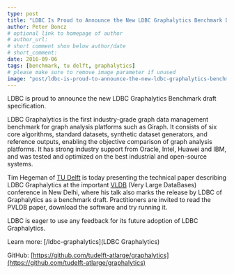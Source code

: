 ```yaml
---
type: post
title: "LDBC Is Proud to Announce the New LDBC Graphalytics Benchmark Draft Specification"
author: Peter Boncz
# optional link to homepage of author
# author_url: 
# short comment shon below author/date
# short_comment:
date: 2016-09-06
tags: [benchmark, tu delft, graphalytics]
# please make sure to remove image parameter if unused
image: "post/ldbc-is-proud-to-announce-the-new-ldbc-graphalytics-benchmark-draft-specification/image2.JPG" 
---
```


LDBC is proud to announce the new LDBC Graphalytics Benchmark draft
specification.

LDBC Graphalytics is the first industry-grade graph data management
benchmark for graph analysis platforms such as Giraph. It consists of
six core algorithms, standard datasets, synthetic dataset generators,
and reference outputs, enabling the objective comparison of graph
analysis platforms.  It has strong industry support from Oracle, Intel,
Huawei and IBM, and was tested and optimized on the best industrial and
open-source systems.

Tim Hegeman of [TU Delft](https://www.tudelft.nl) is today presenting the
technical paper describing LDBC Graphalytics at the important
[VLDB](https://www.vldb.org/conference.html) (Very Large DataBases)
conference in New Delhi, where his talk also marks the release by LDBC
of Graphalytics as a benchmark draft. Practitioners are invited to read
the PVLDB paper, download the software and try running it.

LDBC is eager to use any feedback for its future adoption of LDBC
Graphalytics.

Learn more: [/ldbc-graphalytics](LDBC Graphalytics)

GitHub: [https://github.com/tudelft-atlarge/graphalytics](https://github.com/tudelft-atlarge/graphalytics)
